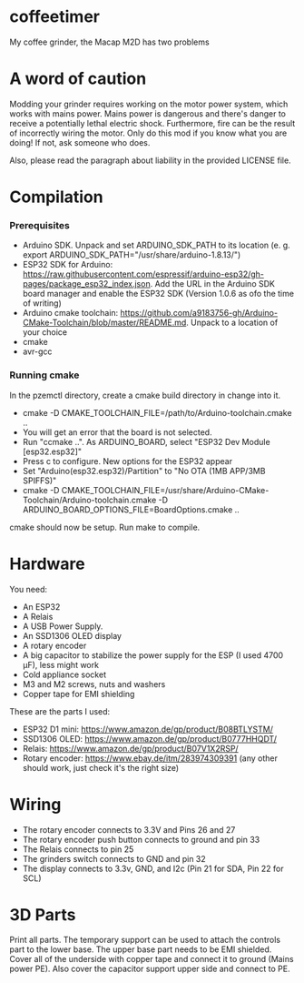 # coffeetimer
My coffee grinder, the Macap M2D has two problems

# A word of caution

Modding your grinder requires working on the motor power system, which works with mains power. Mains power is dangerous and there's danger to receive a potentially lethal electric shock. Furthermore, fire can be the result of incorrectly wiring the motor. Only do this mod if you know what you are doing! If not, ask someone who does.

Also, please read the paragraph about liability in the provided LICENSE file.

# Compilation

### Prerequisites
- Arduino SDK. Unpack and set ARDUINO_SDK_PATH to its location (e. g. export ARDUINO_SDK_PATH="/usr/share/arduino-1.8.13/")
- ESP32 SDK for Arduino: https://raw.githubusercontent.com/espressif/arduino-esp32/gh-pages/package_esp32_index.json. Add the URL in the Arduino SDK board manager and enable the ESP32 SDK (Version 1.0.6 as ofo the time of writing)
- Arduino cmake toolchain: https://github.com/a9183756-gh/Arduino-CMake-Toolchain/blob/master/README.md. Unpack to a location of your choice
- cmake
- avr-gcc

### Running cmake

In the pzemctl directory, create a cmake build directory in change into it.

- cmake -D CMAKE_TOOLCHAIN_FILE=/path/to/Arduino-toolchain.cmake ..
- You will get an error that the board is not selected.
- Run "ccmake ..". As ARDUINO_BOARD, select "ESP32 Dev Module [esp32.esp32]"
- Press c to configure. New options for the ESP32 appear
- Set "Arduino(esp32.esp32)/Partition" to "No OTA (1MB APP/3MB SPIFFS)"
- cmake -D CMAKE_TOOLCHAIN_FILE=/usr/share/Arduino-CMake-Toolchain/Arduino-toolchain.cmake -D ARDUINO_BOARD_OPTIONS_FILE=BoardOptions.cmake ..

cmake should now be setup. Run make to compile.

# Hardware
You need:

- An ESP32
- A Relais
- A USB Power Supply.
- An SSD1306 OLED display
- A rotary encoder
- A big capacitor to stabilize the power supply for the ESP (I used 4700 µF), less might work
- Cold appliance socket
- M3 and M2 screws, nuts and washers
- Copper tape for EMI shielding 

These are the parts I used:
- ESP32 D1 mini: https://www.amazon.de/gp/product/B08BTLYSTM/
- SSD1306 OLED: https://www.amazon.de/gp/product/B0777HHQDT/
- Relais: https://www.amazon.de/gp/product/B07V1X2RSP/
- Rotary encoder: https://www.ebay.de/itm/283974309391 (any other should work, just check it's the right size)

# Wiring

- The rotary encoder connects to 3.3V and Pins 26 and 27
- The rotary encoder push button connects to ground and pin 33
- The Relais connects to pin 25
- The grinders switch connects to GND and pin 32
- The display connects to 3.3v, GND, and I2c (Pin 21 for SDA, Pin 22 for SCL)

# 3D Parts

Print all parts. The temporary support can be used to attach the controls part to the lower base.
The upper base part needs to be EMI shielded. Cover all of the underside with copper tape and connect it to ground (Mains power PE). Also cover the capacitor support upper side and connect to PE.